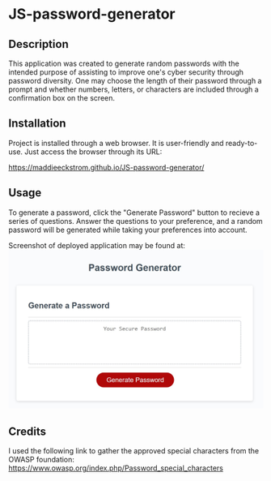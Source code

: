 # JS-password-generator

## Description

This application was created to generate random passwords with the intended purpose of assisting to improve one's cyber security through password diversity. One may choose the length of their password through a prompt and whether numbers, letters, or characters are included through a confirmation box on the screen.

## Installation

Project is installed through a web browser. It is user-friendly and ready-to-use. Just access the browser through its URL:

https://maddieeckstrom.github.io/JS-password-generator/ 


## Usage

To generate a password, click the "Generate Password" button to recieve a series of questions. Answer the questions to your preference, and a random password will be generated while taking your preferences into account.

Screenshot of deployed application may be found at: 
![Screenshot of deployed application](assets/images/password-generator.jpg)

## Credits

I used the following link to gather the approved special characters from the OWASP foundation: https://www.owasp.org/index.php/Password_special_characters




